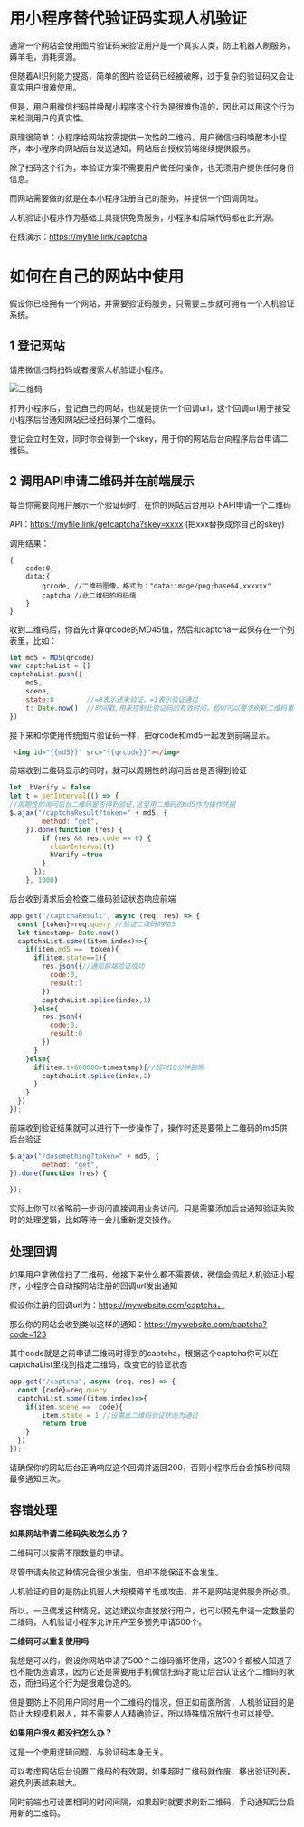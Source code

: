 # 用小程序替代验证码实现人机验证


通常一个网站会使用图片验证码来验证用户是一个真实人类，防止机器人刷服务，薅羊毛，消耗资源。
    
但随着AI识别能力提高，简单的图片验证码已经被破解，过于复杂的验证码又会让真实用户很难使用。

但是，用户用微信扫码并唤醒小程序这个行为是很难伪造的，因此可以用这个行为来检测用户的真实性。

原理很简单：小程序给网站按需提供一次性的二维码，用户微信扫码唤醒本小程序，本小程序向网站后台发送通知，网站后台授权前端继续提供服务。

除了扫码这个行为，本验证方案不需要用户做任何操作，也无须用户提供任何身份信息。

而网站需要做的就是在本小程序注册自己的服务，并提供一个回调网址。

人机验证小程序作为基础工具提供免费服务，小程序和后端代码都在此开源。

在线演示：https://myfile.link/captcha

# 如何在自己的网站中使用


假设你已经拥有一个网站，并需要验证码服务，只需要三步就可拥有一个人机验证系统。

## 1 登记网站

请用微信扫码扫码或者搜索人机验证小程序。

![二维码](./qr.png)

打开小程序后，登记自己的网站，也就是提供一个回调url，这个回调url用于接受小程序后台通知网站已经扫码某个二维码。

登记会立时生效，同时你会得到一个skey，用于你的网站后台向程序后台申请二维码。

## 2 调用API申请二维码并在前端展示

每当你需要向用户展示一个验证码时，在你的网站后台用以下API申请一个二维码

API：https://myfile.link/getcaptcha?skey=xxxx (把xxx替换成你自己的skey)

调用结果：
```JS
{
    code:0,
    data:{
        qrcode, //二维码图像，格式为："data:image/png;base64,xxxxxx"
        captcha //此二维码的扫码值
    }
}
```

收到二维码后，你首先计算qrcode的MD45值，然后和captcha一起保存在一个列表里，比如：

```js
let md5 = MD5(qrcode)
var captchaList = []
captchaList.push({
    md5,
    scene,
    state:0        //=0表示还未验证，=1表示验证通过
    t: Date.now()  //时间戳,用来控制此验证码的有效时间，超时可以要求刷新二维码重新验证
})
```

接下来和你使用传统图片验证码一样，把qrcode和md5一起发到前端显示。

```html
 <img id="{{md5}}" src="{{qrcode}}"></img>
```

前端收到二维码显示的同时，就可以周期性的询问后台是否得到验证

```js
let  bVerify = false
let t = setInterval(() => {
//周期性的询问后台二维码是否得到验证,这里用二维码的md5作为操作凭据
$.ajax("/captchaResult?token=" + md5, {
        method: "get",
    }).done(function (res) {
        if (res && res.code == 0) {
          clearInterval(t)
          bVerify =true
        }
      });
    }, 1000)
```

后台收到请求后会检查二维码验证状态响应前端
```js
app.get("/captchaResult", async (req, res) => {
  const {token}=req.query //验证二维码的MD5
  let timestamp= Date.now()
  captchaList.some((item,index)=>{
    if(item.md5 ==  token){
      if(item.state==1){
        res.json({//通知前端验证成功
          code:0,
          result:1
        })
        captchaList.splice(index,1)
      }else{      
        res.json({
          code:0,
          result:0
        })
      }    
    }else{
      if(item.t+600000>timestamp){//超时10分钟删除 
        captchaList.splice(index,1)
      }
    }
  })
});
```
前端收到验证结果就可以进行下一步操作了，操作时还是要带上二维码的md5供后台验证
```js
$.ajax("/dosomething?token=" + md5, {
        method: "get",
}).done(function (res) {
        
});
```
实际上你可以省略前一步询问直接调用业务访问，只是需要添加后台通知验证失败时的处理逻辑，比如等待一会儿重新提交操作。

## 处理回调

如果用户拿微信扫了二维码，他接下来什么都不需要做，微信会调起人机验证小程序，小程序会自动按网站注册的回调url发出通知

假设你注册的回调url为：https://mywebsite.com/captcha，

那么你的网站会收到类似这样的通知：https://mywebsite.com/captcha?code=123

其中code就是之前申请二维码时得到的captcha，根据这个captcha你可以在captchaList里找到指定二维码，改变它的验证状态

```js
app.get("/captcha", async (req, res) => {
  const {code}=req.query 
  captchaList.some((item,index)=>{
    if(item.scene ==  code){
        item.state = 1 //设置此二维码验证状态为通过
        return true
    }
  })
});
```

请确保你的网站后台正确响应这个回调并返回200，否则小程序后台会按5秒间隔最多通知三次。

## 容错处理

**如果网站申请二维码失败怎么办？**

二维码可以按需不限数量的申请。

尽管申请失败这种情况会很少发生，但却不能保证不会发生。

人机验证的目的是防止机器人大规模薅羊毛或攻击，并不是网站提供服务所必须。

所以，一旦偶发这种情况，这边建议你直接放行用户，也可以预先申请一定数量的二维码，人机验证小程序允许用户至多预先申请500个。

**二维码可以重复使用吗**

我想是可以的，假设你网站申请了500个二维码循环使用，这500个都被人知道了也不能伪造请求，因为它还是需要用手机微信扫码才能让后台认证这个二维码的状态，而扫码这个行为是很难伪造的。

但是要防止不同用户同时用一个二维码的情况，但正如前面所言，人机验证目的是防止大规模机器人，并不需要人人精确验证，所以特殊情况放行也可以接受。

**如果用户很久都没扫怎么办？**

这是一个使用逻辑问题，与验证码本身无关。

可以考虑网站后台设置二维码的有效期，如果超时二维码就作废，移出验证列表，避免列表越来越大。

同时前端也可设置相同的时间间隔，如果超时就要求刷新二维码，手动通知后台启用新的二维码。


